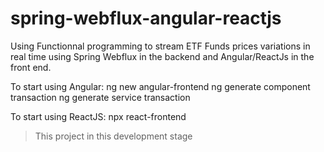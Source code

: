 spring-webflux-angular-reactjs
==========================

Using Functionnal programming to stream ETF Funds prices variations in real time using Spring Webflux in the backend and Angular/ReactJs in the front end.

To start using Angular: 
  ng new angular-frontend
  ng generate component transaction
  ng generate service transaction

  
To start using ReactJS: 
  npx react-frontend

> This project in this development stage